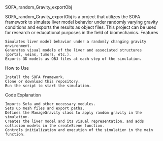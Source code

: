 SOFA_random_Gravity_exportObj

SOFA_random_Gravity_exportObj is a project that utilizes the SOFA framework to simulate liver model behavior under randomly varying gravity conditions and exports the results as object files. This project can be used for research or educational purposes in the field of biomechanics.
Features

    Simulates liver model behavior under a randomly changing gravity environment.
    Generates visual models of the liver and associated structures (portal, veins, tumors, etc.).
    Exports 3D models as OBJ files at each step of the simulation.

How to Use

    Install the SOFA framework.
    Clone or download this repository.
    Run the script to start the simulation.

Code Explanation

    Imports Sofa and other necessary modules.
    Sets up mesh files and export paths.
    Defines the ManageGravity class to apply random gravity in the simulation.
    Creates the liver model and its visual representation, and adds collision models in the createScene function.
    Controls initialization and execution of the simulation in the main function.
